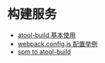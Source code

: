 # 构建服务

* [atool-build 基本使用](/atool-build.html)
* [webpack.config.js 配置举例](./webpack-config.html)
* [spm to atool-build](./spm-to-atool-build.html)
